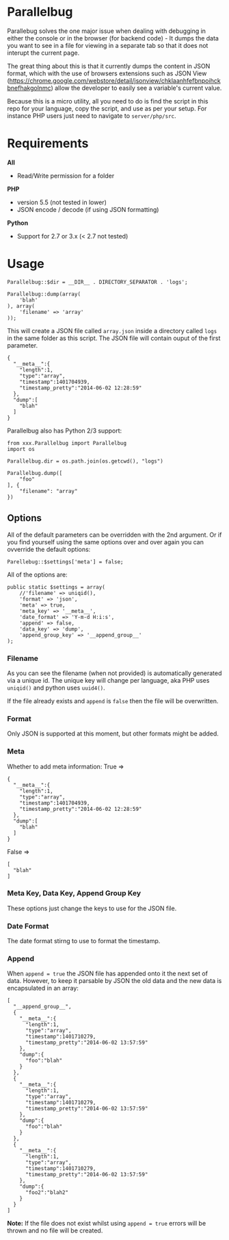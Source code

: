 Parallelbug
==========

Parallebug solves the one major issue when dealing with debugging in either the console or in the browser (for backend code) - It dumps the data you want to see in a file for viewing in a separate tab so that it does not interupt the current page.

The great thing about this is that it currently dumps the content in JSON format, which with the use of browsers extensions such as JSON View (https://chrome.google.com/webstore/detail/jsonview/chklaanhfefbnpoihckbnefhakgolnmc) allow the developer to easily see a variable's current value.

Because this is a micro utility, all you need to do is find the script in this repo for your language, copy the script, and use as per your setup.
For instance PHP users just need to navigate to `server/php/src`.

# Requirements
**All**
* Read/Write permission for a folder

**PHP**
* version 5.5 (not tested in lower)
* JSON encode / decode (if using JSON formatting)

**Python**
* Support for 2.7 or 3.x (< 2.7 not tested)

# Usage
```
Parallelbug::$dir = __DIR__ . DIRECTORY_SEPARATOR . 'logs';

Parallelbug::dump(array(
	'blah'
), array(
	'filename' => 'array'
));
```

This will create a JSON file called `array.json` inside a directory called `logs` in the same folder as this script.
The JSON file will contain ouput of the first parameter.

```
{
  "__meta__":{
    "length":1,
    "type":"array",
    "timestamp":1401704939,
    "timestamp_pretty":"2014-06-02 12:28:59"
  },
  "dump":[
    "blah"
  ]
}
```
Parallelbug also has Python 2/3 support:

```
from xxx.Parallelbug import Parallelbug
import os

Parallelbug.dir = os.path.join(os.getcwd(), "logs")

Parallelbug.dump([
	"foo"
], {
	"filename": "array"
})
```

## Options
All of the default parameters can be overridden with the 2nd argument. Or if you find yourself using the same options over and over again you can ovverride the default options:

```
Parellebug::$settings['meta'] = false;
```

All of the options are:

```
public static $settings = array(
	//'filename' => uniqid(),
	'format' => 'json',
	'meta' => true,
	'meta_key' => '__meta__',
	'date_format' => 'Y-m-d H:i:s',
	'append' => false,
	'data_key' => 'dump',
	'append_group_key' => '__append_group__'
);
```

### Filename
As you can see the filename (when not provided) is automatically generated via a unique id. The unique key will change per language, aka PHP uses `uniqid()` and python uses `uuid4()`.

If the file already exists and `append` is `false` then the file will be overwritten.

### Format
Only JSON is supported at this moment, but other formats might be added.

### Meta
Whether to add meta information:
True =>
```
{
  "__meta__":{
    "length":1,
    "type":"array",
    "timestamp":1401704939,
    "timestamp_pretty":"2014-06-02 12:28:59"
  },
  "dump":[
    "blah"
  ]
}
```
False =>
```
[
  "blah"
]
```

### Meta Key, Data Key, Append Group Key
These options just change the keys to use for the JSON file.

### Date Format
The date format stirng to use to format the timestamp.

### Append
When `append = true` the JSON file has appended onto it the next set of data. However, to keep it parsable by JSON the old data and the new data is encapsulated in an array:

```
[
  "__append_group__",
  {
    "__meta__":{
      "length":1,
      "type":"array",
      "timestamp":1401710279,
      "timestamp_pretty":"2014-06-02 13:57:59"
    },
    "dump":{
      "foo":"blah"
    }
  },
  {
    "__meta__":{
      "length":1,
      "type":"array",
      "timestamp":1401710279,
      "timestamp_pretty":"2014-06-02 13:57:59"
    },
    "dump":{
      "foo":"blah"
    }
  },
  {
    "__meta__":{
      "length":1,
      "type":"array",
      "timestamp":1401710279,
      "timestamp_pretty":"2014-06-02 13:57:59"
    },
    "dump":{
      "foo2":"blah2"
    }
  }
]
```

**Note:** If the file does not exist whilst using `append = true` errors will be thrown and no file will be created.
